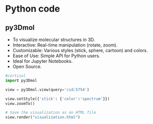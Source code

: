 # Python code

## py3Dmol

* To visualize molecular structures in 3D.
* Interactive: Real-time manipulation (rotate, zoom).
* Customizable: Various styles (stick, sphere, cartoon) and colors.
* Ease of Use: Simple API for Python users.
* Ideal for Jupyter Notebooks.
* Open Source.


```python
#cortisol
import py3Dmol

view = py3Dmol.view(query='cid:5754')

view.setStyle({'stick': {'color':'spectrum'}})
view.zoomTo()

# Save the visualization as an HTML file
view.render("visualization.html")
```


<script src="https://3Dmol.org/build/3Dmol-min.js"></script>     
<script src="https://3Dmol.org/build/3Dmol.ui-min.js"></script>     
 
<div style="height: 400px; width: 400px; position: relative;" class='viewer_3Dmoljs' data-pdb='2POR' data-backgroundcolor='0xffffff' data-style='stick' data-ui='true'></div>
